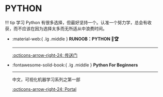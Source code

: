# PYTHON

!!! tip
    学习 Python 有很多选择，但最好坚持一个。认准一个努力学，总会有收获，而不应该在因为选择太多而无所适从中浪费时间。

<div class="grid cards" markdown>

-   :material-web:{ .lg .middle } __RUNOOB：PYTHON 🎯🏆__

    ---

    [:octicons-arrow-right-24: <a href="https://www.runoob.com/python3/python3-tutorial.html" target="_blank"> 传送门 </a>](#)

-   :fontawesome-solid-book:{ .lg .middle } __Python For Beginners__

    ---

    中文，可视化机器学习系列之第一部

    [:octicons-arrow-right-24: <a href="https://github.com/Visualize-ML/Book1_Python-For-Beginners" target="_blank"> Portal </a>](#)

</div>